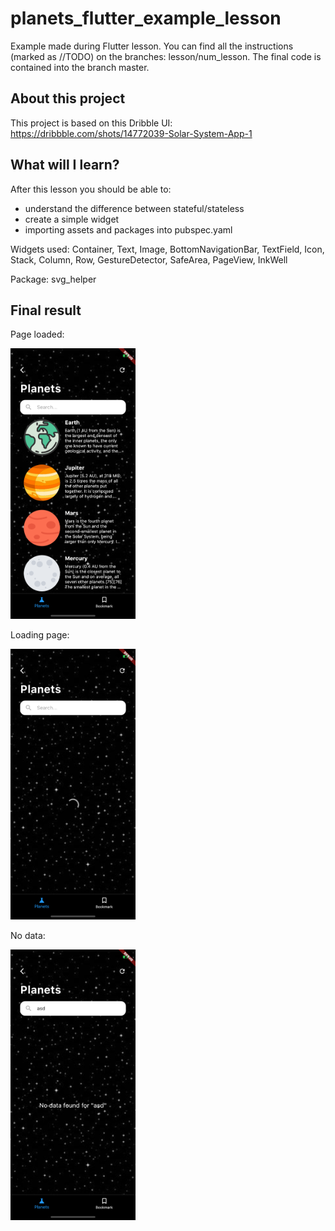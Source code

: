 # planets_flutter_example_lesson

Example made during Flutter lesson. You can find all the instructions (marked as //TODO) on the branches: lesson/num_lesson.
The final code is contained into the branch master.

## About this project

This project is based on this Dribble UI: https://dribbble.com/shots/14772039-Solar-System-App-1

## What will I learn?

After this lesson you should be able to:
- understand the difference between stateful/stateless
- create a simple widget
- importing assets and packages into pubspec.yaml

Widgets used: Container, Text, Image, BottomNavigationBar, TextField, Icon, Stack, Column, Row, GestureDetector, SafeArea, PageView, InkWell

Package: svg_helper

## Final result

Page loaded:

<img src="https://github.com/federicoviceconti/planets_flutter_example_lesson/blob/master/ui/1_planets.png" alt="mockup home page 1" width="200">

Loading page:

<img src="https://github.com/federicoviceconti/planets_flutter_example_lesson/blob/master/ui/2_loading.png" alt="mockup loading page 1" width="200">

No data:

<img src="https://github.com/federicoviceconti/planets_flutter_example_lesson/blob/master/ui/3_no_data.png" alt="mockup no data page 1" width="200">
